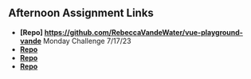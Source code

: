 ## Afternoon Assignment Links

* **[Repo] https://github.com/RebeccaVandeWater/vue-playground-vande** Monday Challenge 7/17/23
* **[Repo](https://github.com/RebeccaVandeWater/<ASSIGNMENT_REPO>)**
* **[Repo](https://github.com/RebeccaVandeWater/<ASSIGNMENT_REPO>)**
* **[Repo](https://github.com/RebeccaVandeWater/<ASSIGNMENT_REPO>)**
